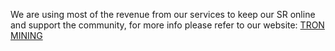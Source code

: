 We are using most of the revenue from our services to keep our SR online and support the community, for more info please refer to our website: [TRON MINING](https://www.tron-mining.com)
